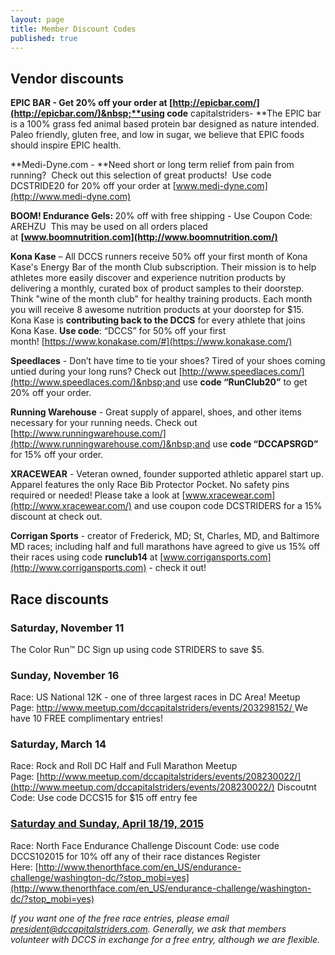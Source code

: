 ```yaml
---
layout: page
title: Member Discount Codes
published: true
---
```


## Vendor discounts

**EPIC BAR - Get 20% off your order at&nbsp;[http://epicbar.com/](http://epicbar.com/)&nbsp;**using code** capitalstriders-&nbsp;**The EPIC bar is a 100% grass fed animal based protein bar designed as nature intended. Paleo friendly, gluten free, and low in sugar, we believe that EPIC foods should inspire EPIC health.

**Medi-Dyne.com -&nbsp;**Need short or long term relief from pain from running? &nbsp;Check out this selection of great products! &nbsp;Use code DCSTRIDE20 for 20% off your order at [www.medi-dyne.com](http://www.medi-dyne.com)

**BOOM! Endurance Gels:&nbsp;**<span>20% off with free shipping - Use Coupon Code: AREHZU&nbsp; This may be used on all orders placed at&nbsp;</span>**[www.boomnutrition.com](http://www.boomnutrition.com/)**

**Kona Kase** &ndash; All DCCS runners receive 50% off your first month of Kona Kase's Energy Bar of the month Club subscription. Their mission is to help athletes more easily discover and experience nutrition products by delivering a monthly, curated box of product samples to their doorstep. Think "wine of the month club" for healthy training products. Each month you will receive 8 awesome nutrition products at your doorstep for $15. Kona Kase is **contributing back to the DCCS** for every athlete that joins Kona Kase. **Use code**: &ldquo;DCCS&rdquo; for 50% off your first month!&nbsp;[https://www.konakase.com/#](https://www.konakase.com/)

**Speedlaces** - Don&rsquo;t have time to tie your shoes? Tired of your shoes coming untied during your long runs? Check out [http://www.speedlaces.com/](http://www.speedlaces.com/)&nbsp;and use **code &ldquo;RunClub20&rdquo;** to get 20% off your order.

**Running Warehouse** - Great supply of apparel, shoes, and other items necessary for your running needs. Check out [http://www.runningwarehouse.com/](http://www.runningwarehouse.com/)&nbsp;and use **code &ldquo;DCCAPSRGD&rdquo;** for 15% off your order.

<span>**XRACEWEAR**&nbsp;- Veteran owned, founder supported athletic apparel start up. Apparel features the only Race Bib Protector Pocket. No safety pins required or needed! Please take a look at&nbsp;</span>[www.xracewear.com](http://www.xracewear.com/)<span>&nbsp;and use coupon code DCSTRIDERS for a 15% discount at check out.</span>

**Corrigan Sports** - creator of Frederick, MD; St, Charles, MD, and Baltimore MD races; including half and full marathons have agreed to give us 15% off their races using code **runclub14** at [www.corrigansports.com](http://www.corrigansports.com) - check it out!

## Race discounts

### Saturday, November 11

The Color Run™ DC
Sign up using code STRIDERS to save $5.

### Sunday, November 16

Race: US National 12K - one of three largest races in DC Area!
Meetup Page:&nbsp;[http://www.meetup.com/dccapitalstriders/events/203298152/
](http://www.meetup.com/dccapitalstriders/events/203298152/)We have 10 FREE complimentary entries!

### Saturday, March 14

Race: Rock and Roll DC Half and Full Marathon
Meetup Page:&nbsp;[http://www.meetup.com/dccapitalstriders/events/208230022/](http://www.meetup.com/dccapitalstriders/events/208230022/)
Discoutnt Code: Use code DCCS15 for $15 off entry fee

### [Saturday and Sunday, April 18/19, 2015](http://www.meetup.com/dccapitalstriders/events/208230022/)

Race: North Face Endurance Challenge
Discount Code: use code DCCS102015 for 10% off any of their race distances
Register Here:&nbsp;[http://www.thenorthface.com/en_US/endurance-challenge/washington-dc/?stop_mobi=yes](http://www.thenorthface.com/en_US/endurance-challenge/washington-dc/?stop_mobi=yes)

_If you want one of the free race entries, please email president@dccapitalstriders.com. Generally, we ask that members volunteer with DCCS in exchange for a free entry, although we are flexible._